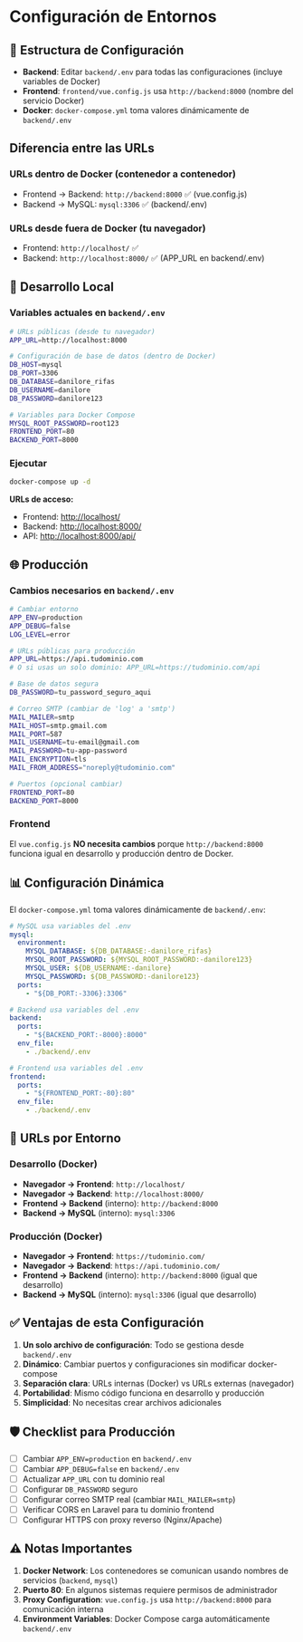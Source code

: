 # Configuración de Entornos

## 📁 Estructura de Configuración

- **Backend**: Editar `backend/.env` para todas las configuraciones (incluye variables de Docker)
- **Frontend**: `frontend/vue.config.js` usa `http://backend:8000` (nombre del servicio Docker)
- **Docker**: `docker-compose.yml` toma valores dinámicamente de `backend/.env`

## Diferencia entre las URLs

### URLs dentro de Docker (contenedor a contenedor)

- Frontend → Backend: `http://backend:8000` ✅ (vue.config.js)
- Backend → MySQL: `mysql:3306` ✅ (backend/.env)

### URLs desde fuera de Docker (tu navegador)

- Frontend: `http://localhost/` ✅
- Backend: `http://localhost:8000/` ✅ (APP_URL en backend/.env)

## 🚀 Desarrollo Local

### Variables actuales en `backend/.env`

```bash
# URLs públicas (desde tu navegador)
APP_URL=http://localhost:8000

# Configuración de base de datos (dentro de Docker)
DB_HOST=mysql
DB_PORT=3306
DB_DATABASE=danilore_rifas
DB_USERNAME=danilore
DB_PASSWORD=danilore123

# Variables para Docker Compose
MYSQL_ROOT_PASSWORD=root123
FRONTEND_PORT=80
BACKEND_PORT=8000
```

### Ejecutar

```bash
docker-compose up -d
```

**URLs de acceso:**

- Frontend: <http://localhost/>
- Backend: <http://localhost:8000/>
- API: <http://localhost:8000/api/>

## 🌐 Producción

### Cambios necesarios en `backend/.env`

```bash
# Cambiar entorno
APP_ENV=production
APP_DEBUG=false
LOG_LEVEL=error

# URLs públicas para producción
APP_URL=https://api.tudominio.com
# O si usas un solo dominio: APP_URL=https://tudominio.com/api

# Base de datos segura
DB_PASSWORD=tu_password_seguro_aqui

# Correo SMTP (cambiar de 'log' a 'smtp')
MAIL_MAILER=smtp
MAIL_HOST=smtp.gmail.com
MAIL_PORT=587
MAIL_USERNAME=tu-email@gmail.com
MAIL_PASSWORD=tu-app-password
MAIL_ENCRYPTION=tls
MAIL_FROM_ADDRESS="noreply@tudominio.com"

# Puertos (opcional cambiar)
FRONTEND_PORT=80
BACKEND_PORT=8000
```

### Frontend

El `vue.config.js` **NO necesita cambios** porque `http://backend:8000` funciona igual en desarrollo y producción dentro de Docker.

## 📊 Configuración Dinámica

El `docker-compose.yml` toma valores dinámicamente de `backend/.env`:

```yaml
# MySQL usa variables del .env
mysql:
  environment:
    MYSQL_DATABASE: ${DB_DATABASE:-danilore_rifas}
    MYSQL_ROOT_PASSWORD: ${MYSQL_ROOT_PASSWORD:-danilore123}
    MYSQL_USER: ${DB_USERNAME:-danilore}
    MYSQL_PASSWORD: ${DB_PASSWORD:-danilore123}
  ports:
    - "${DB_PORT:-3306}:3306"

# Backend usa variables del .env
backend:
  ports:
    - "${BACKEND_PORT:-8000}:8000"
  env_file:
    - ./backend/.env

# Frontend usa variables del .env
frontend:
  ports:
    - "${FRONTEND_PORT:-80}:80"
  env_file:
    - ./backend/.env
```

## 🎯 URLs por Entorno

### Desarrollo (Docker)

- **Navegador → Frontend**: `http://localhost/`
- **Navegador → Backend**: `http://localhost:8000/`
- **Frontend → Backend** (interno): `http://backend:8000`
- **Backend → MySQL** (interno): `mysql:3306`

### Producción (Docker)

- **Navegador → Frontend**: `https://tudominio.com/`
- **Navegador → Backend**: `https://api.tudominio.com/`
- **Frontend → Backend** (interno): `http://backend:8000` (igual que desarrollo)
- **Backend → MySQL** (interno): `mysql:3306` (igual que desarrollo)

## ✅ Ventajas de esta Configuración

1. **Un solo archivo de configuración**: Todo se gestiona desde `backend/.env`
2. **Dinámico**: Cambiar puertos y configuraciones sin modificar docker-compose
3. **Separación clara**: URLs internas (Docker) vs URLs externas (navegador)
4. **Portabilidad**: Mismo código funciona en desarrollo y producción
5. **Simplicidad**: No necesitas crear archivos adicionales

## 🛡️ Checklist para Producción

- [ ] Cambiar `APP_ENV=production` en `backend/.env`
- [ ] Cambiar `APP_DEBUG=false` en `backend/.env`
- [ ] Actualizar `APP_URL` con tu dominio real
- [ ] Configurar `DB_PASSWORD` seguro
- [ ] Configurar correo SMTP real (cambiar `MAIL_MAILER=smtp`)
- [ ] Verificar CORS en Laravel para tu dominio frontend
- [ ] Configurar HTTPS con proxy reverso (Nginx/Apache)

## ⚠️ Notas Importantes

1. **Docker Network**: Los contenedores se comunican usando nombres de servicios (`backend`, `mysql`)
2. **Puerto 80**: En algunos sistemas requiere permisos de administrador
3. **Proxy Configuration**: `vue.config.js` usa `http://backend:8000` para comunicación interna
4. **Environment Variables**: Docker Compose carga automáticamente `backend/.env`
